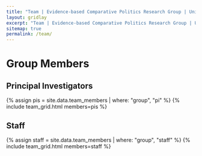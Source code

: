 ```yaml
---
title: "Team | Evidence-based Comparative Politics Research Group | University of Münster and Aarhus University"
layout: gridlay
excerpt: "Team | Evidence-based Comparative Politics Research Group | University of Münster and Aarhus University"
sitemap: true
permalink: /team/
---
```


# Group Members

## Principal Investigators
{% assign pis = site.data.team_members | where: "group", "pi" %}
{% include team_grid.html members=pis %}

## Staff
{% assign staff = site.data.team_members | where: "group", "staff" %}
{% include team_grid.html members=staff %}